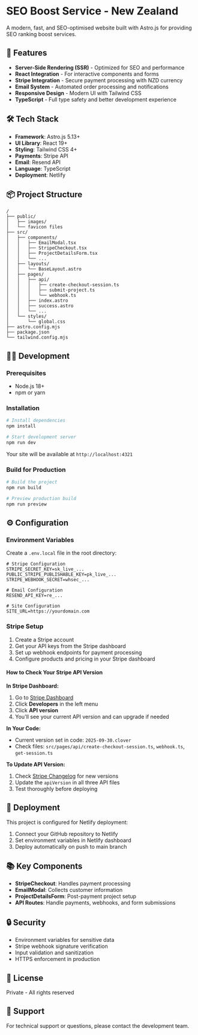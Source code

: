 # SEO Boost Service - New Zealand

A modern, fast, and SEO-optimised website built with Astro.js for providing SEO ranking boost services.

## 🚀 Features

- **Server-Side Rendering (SSR)** - Optimized for SEO and performance
- **React Integration** - For interactive components and forms
- **Stripe Integration** - Secure payment processing with NZD currency
- **Email System** - Automated order processing and notifications
- **Responsive Design** - Modern UI with Tailwind CSS
- **TypeScript** - Full type safety and better development experience

## 🛠️ Tech Stack

- **Framework**: Astro.js 5.13+
- **UI Library**: React 19+
- **Styling**: Tailwind CSS 4+
- **Payments**: Stripe API
- **Email**: Resend API
- **Language**: TypeScript
- **Deployment**: Netlify

## 📦 Project Structure

```
/
├── public/
│   ├── images/
│   └── favicon files
├── src/
│   ├── components/
│   │   ├── EmailModal.tsx
│   │   ├── StripeCheckout.tsx
│   │   ├── ProjectDetailsForm.tsx
│   │   └── ...
│   ├── layouts/
│   │   └── BaseLayout.astro
│   ├── pages/
│   │   ├── api/
│   │   │   ├── create-checkout-session.ts
│   │   │   ├── submit-project.ts
│   │   │   └── webhook.ts
│   │   ├── index.astro
│   │   ├── success.astro
│   │   └── ...
│   └── styles/
│       └── global.css
├── astro.config.mjs
├── package.json
└── tailwind.config.mjs
```

## 🏃‍♂️ Development

### Prerequisites

- Node.js 18+ 
- npm or yarn

### Installation

```bash
# Install dependencies
npm install

# Start development server
npm run dev
```

Your site will be available at `http://localhost:4321`

### Build for Production

```bash
# Build the project
npm run build

# Preview production build
npm run preview
```

## ⚙️ Configuration

### Environment Variables

Create a `.env.local` file in the root directory:

```env
# Stripe Configuration
STRIPE_SECRET_KEY=sk_live_...
PUBLIC_STRIPE_PUBLISHABLE_KEY=pk_live_...
STRIPE_WEBHOOK_SECRET=whsec_...

# Email Configuration  
RESEND_API_KEY=re_...

# Site Configuration
SITE_URL=https://yourdomain.com
```

### Stripe Setup

1. Create a Stripe account
2. Get your API keys from the Stripe dashboard
3. Set up webhook endpoints for payment processing
4. Configure products and pricing in your Stripe dashboard

#### How to Check Your Stripe API Version

**In Stripe Dashboard:**
1. Go to [Stripe Dashboard](https://dashboard.stripe.com/)
2. Click **Developers** in the left menu
3. Click **API version**
4. You'll see your current API version and can upgrade if needed

**In Your Code:**
- Current version set in code: `2025-09-30.clover`
- Check files: `src/pages/api/create-checkout-session.ts`, `webhook.ts`, `get-session.ts`

**To Update API Version:**
1. Check [Stripe Changelog](https://docs.stripe.com/changelog) for new versions
2. Update the `apiVersion` in all three API files
3. Test thoroughly before deploying

## 🚀 Deployment

This project is configured for Netlify deployment:

1. Connect your GitHub repository to Netlify
2. Set environment variables in Netlify dashboard
3. Deploy automatically on push to main branch

## 📚 Key Components

- **StripeCheckout**: Handles payment processing
- **EmailModal**: Collects customer information
- **ProjectDetailsForm**: Post-payment project setup
- **API Routes**: Handle payments, webhooks, and form submissions

## 🔒 Security

- Environment variables for sensitive data
- Stripe webhook signature verification
- Input validation and sanitization
- HTTPS enforcement in production

## 📄 License

Private - All rights reserved

## 🤝 Support

For technical support or questions, please contact the development team.